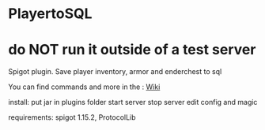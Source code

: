 # PlayertoSQL
# do NOT run it outside of a test server

Spigot plugin. Save player inventory, armor and enderchest to sql


You can find commands and more in the : [Wiki](https://github.com/Biplon/PlayertoSQL/wiki)

install:
put jar in plugins folder start server stop server edit config and magic

requirements:
spigot 1.15.2, ProtocolLib


